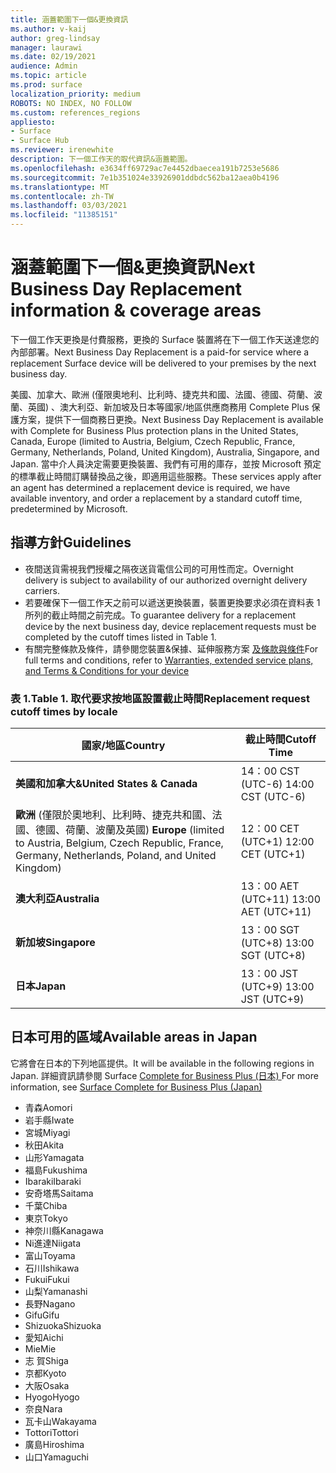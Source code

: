 ```yaml
---
title: 涵蓋範圍下一個&更換資訊
ms.author: v-kaij
author: greg-lindsay
manager: laurawi
ms.date: 02/19/2021
audience: Admin
ms.topic: article
ms.prod: surface
localization_priority: medium
ROBOTS: NO INDEX, NO FOLLOW
ms.custom: references_regions
appliesto:
- Surface
- Surface Hub
ms.reviewer: irenewhite
description: 下一個工作天的取代資訊&涵蓋範圍。
ms.openlocfilehash: e3634ff69729ac7e4452dbaecea191b7253e5686
ms.sourcegitcommit: 7e1b351024e33926901ddbdc562ba12aea0b4196
ms.translationtype: MT
ms.contentlocale: zh-TW
ms.lasthandoff: 03/03/2021
ms.locfileid: "11385151"
---
```

# <a name="next-business-day-replacement-information--coverage-areas"></a><span data-ttu-id="61264-103">涵蓋範圍下一個&更換資訊</span><span class="sxs-lookup"><span data-stu-id="61264-103">Next Business Day Replacement information & coverage areas</span></span>

<span data-ttu-id="61264-104">下一個工作天更換是付費服務，更換的 Surface 裝置將在下一個工作天送達您的內部部署。</span><span class="sxs-lookup"><span data-stu-id="61264-104">Next Business Day Replacement is a paid-for service where a replacement Surface device will be delivered to your premises by the next business day.</span></span> 

<span data-ttu-id="61264-105">美國、加拿大、歐洲 (僅限奧地利、比利時、捷克共和國、法國、德國、荷蘭、波蘭、英國) 、澳大利亞、新加坡及日本等國家/地區供應商務用 Complete Plus 保護方案，提供下一個商務日更換。</span><span class="sxs-lookup"><span data-stu-id="61264-105">Next Business Day Replacement is available with Complete for Business Plus protection plans in the United States, Canada, Europe (limited to Austria, Belgium, Czech Republic, France, Germany, Netherlands, Poland, United Kingdom), Australia, Singapore, and Japan.</span></span> <span data-ttu-id="61264-106">當中介人員決定需要更換裝置、我們有可用的庫存，並按 Microsoft 預定的標準截止時間訂購替換品之後，即適用這些服務。</span><span class="sxs-lookup"><span data-stu-id="61264-106">These services apply after an agent has determined a replacement device is required, we have available inventory, and order a replacement by a standard cutoff time, predetermined by Microsoft.</span></span> 

## <a name="guidelines"></a><span data-ttu-id="61264-107">指導方針</span><span class="sxs-lookup"><span data-stu-id="61264-107">Guidelines</span></span>

- <span data-ttu-id="61264-108">夜間送貨需視我們授權之隔夜送貨電信公司的可用性而定。</span><span class="sxs-lookup"><span data-stu-id="61264-108">Overnight delivery is subject to availability of our authorized overnight delivery carriers.</span></span>
- <span data-ttu-id="61264-109">若要確保下一個工作天之前可以遞送更換裝置，裝置更換要求必須在資料表 1 所列的截止時間之前完成。</span><span class="sxs-lookup"><span data-stu-id="61264-109">To guarantee delivery for a replacement device by the next business day, device replacement requests must be completed by the cutoff times listed in Table 1.</span></span> 
- <span data-ttu-id="61264-110">有關完整條款及條件，請參閱您裝置&保據、延伸服務方案 [及條款與條件](https://support.microsoft.com/topic/warranties-extended-service-plans-and-terms-conditions-for-your-device-eedf7a23-84a7-1a47-480b-0e10503eedf5)</span><span class="sxs-lookup"><span data-stu-id="61264-110">For full terms and conditions, refer to [Warranties, extended service plans, and Terms & Conditions for your device](https://support.microsoft.com/topic/warranties-extended-service-plans-and-terms-conditions-for-your-device-eedf7a23-84a7-1a47-480b-0e10503eedf5)</span></span>

### <a name="table-1-replacement-request-cutoff-times-by-locale"></a><span data-ttu-id="61264-111">表 1.</span><span class="sxs-lookup"><span data-stu-id="61264-111">Table 1.</span></span> <span data-ttu-id="61264-112">取代要求按地區設置截止時間</span><span class="sxs-lookup"><span data-stu-id="61264-112">Replacement request cutoff times by locale</span></span>

| <span data-ttu-id="61264-113">國家/地區</span><span class="sxs-lookup"><span data-stu-id="61264-113">Country</span></span>                                                                                                    | <span data-ttu-id="61264-114">截止時間</span><span class="sxs-lookup"><span data-stu-id="61264-114">Cutoff Time</span></span> |
| -------------------------------------------------------------------------------------------------------------- | --------------- |
| **<span data-ttu-id="61264-115">美國和加拿大&</span><span class="sxs-lookup"><span data-stu-id="61264-115">United States & Canada</span></span>**                                                                                     | <span data-ttu-id="61264-116">14：00 CST (UTC-6) </span><span class="sxs-lookup"><span data-stu-id="61264-116">14:00 CST    (UTC-6)</span></span>      |
| <span data-ttu-id="61264-117">**歐洲** (僅限於奧地利、比利時、捷克共和國、法國、德國、荷蘭、波蘭及英國) </span><span class="sxs-lookup"><span data-stu-id="61264-117">**Europe** (limited to Austria, Belgium, Czech Republic, France, Germany, Netherlands, Poland, and United Kingdom)</span></span> | <span data-ttu-id="61264-118">12：00 CET (UTC+1) </span><span class="sxs-lookup"><span data-stu-id="61264-118">12:00 CET   (UTC+1)</span></span>     |
| **<span data-ttu-id="61264-119">澳大利亞</span><span class="sxs-lookup"><span data-stu-id="61264-119">Australia</span></span>**                                                                                                  | <span data-ttu-id="61264-120">13：00 AET (UTC+11) </span><span class="sxs-lookup"><span data-stu-id="61264-120">13:00 AET   (UTC+11)</span></span>    |
| **<span data-ttu-id="61264-121">新加坡</span><span class="sxs-lookup"><span data-stu-id="61264-121">Singapore</span></span>**                                                                                                  | <span data-ttu-id="61264-122">13：00 SGT (UTC+8) </span><span class="sxs-lookup"><span data-stu-id="61264-122">13:00 SGT    (UTC+8)</span></span>   |
| **<span data-ttu-id="61264-123">日本</span><span class="sxs-lookup"><span data-stu-id="61264-123">Japan</span></span>**                                                                                                      | <span data-ttu-id="61264-124">13：00 JST (UTC+9) </span><span class="sxs-lookup"><span data-stu-id="61264-124">13:00 JST    (UTC+9)</span></span>   |


##  <a name="available-areas-in-japan"></a><span data-ttu-id="61264-125">日本可用的區域</span><span class="sxs-lookup"><span data-stu-id="61264-125">Available areas in Japan</span></span> 

<span data-ttu-id="61264-126">它將會在日本的下列地區提供。</span><span class="sxs-lookup"><span data-stu-id="61264-126">It will be available in the following regions in Japan.</span></span> <span data-ttu-id="61264-127">詳細資訊請參閱 Surface [Complete for Business Plus (日本) ](https://cdn.techcommunity.microsoft.com/assets/Surface/jp-next-day-replace-surface.pdf)</span><span class="sxs-lookup"><span data-stu-id="61264-127">For more information, see [Surface Complete for Business Plus (Japan)](https://cdn.techcommunity.microsoft.com/assets/Surface/jp-next-day-replace-surface.pdf)</span></span>

- <span data-ttu-id="61264-128">青森</span><span class="sxs-lookup"><span data-stu-id="61264-128">Aomori</span></span>
- <span data-ttu-id="61264-129">岩手縣</span><span class="sxs-lookup"><span data-stu-id="61264-129">Iwate</span></span>
- <span data-ttu-id="61264-130">宮城</span><span class="sxs-lookup"><span data-stu-id="61264-130">Miyagi</span></span>
- <span data-ttu-id="61264-131">秋田</span><span class="sxs-lookup"><span data-stu-id="61264-131">Akita</span></span>
- <span data-ttu-id="61264-132">山形</span><span class="sxs-lookup"><span data-stu-id="61264-132">Yamagata</span></span>
- <span data-ttu-id="61264-133">福島</span><span class="sxs-lookup"><span data-stu-id="61264-133">Fukushima</span></span>
- <span data-ttu-id="61264-134">Ibaraki</span><span class="sxs-lookup"><span data-stu-id="61264-134">Ibaraki</span></span>
- <span data-ttu-id="61264-135">安奇塔馬</span><span class="sxs-lookup"><span data-stu-id="61264-135">Saitama</span></span>
- <span data-ttu-id="61264-136">千葉</span><span class="sxs-lookup"><span data-stu-id="61264-136">Chiba</span></span>
- <span data-ttu-id="61264-137">東京</span><span class="sxs-lookup"><span data-stu-id="61264-137">Tokyo</span></span>
- <span data-ttu-id="61264-138">神奈川縣</span><span class="sxs-lookup"><span data-stu-id="61264-138">Kanagawa</span></span>
- <span data-ttu-id="61264-139">Ni進達</span><span class="sxs-lookup"><span data-stu-id="61264-139">Niigata</span></span>
- <span data-ttu-id="61264-140">富山</span><span class="sxs-lookup"><span data-stu-id="61264-140">Toyama</span></span>
- <span data-ttu-id="61264-141">石川</span><span class="sxs-lookup"><span data-stu-id="61264-141">Ishikawa</span></span>
- <span data-ttu-id="61264-142">Fukui</span><span class="sxs-lookup"><span data-stu-id="61264-142">Fukui</span></span>
- <span data-ttu-id="61264-143">山梨</span><span class="sxs-lookup"><span data-stu-id="61264-143">Yamanashi</span></span>
- <span data-ttu-id="61264-144">長野</span><span class="sxs-lookup"><span data-stu-id="61264-144">Nagano</span></span>
- <span data-ttu-id="61264-145">Gifu</span><span class="sxs-lookup"><span data-stu-id="61264-145">Gifu</span></span>
- <span data-ttu-id="61264-146">Shizuoka</span><span class="sxs-lookup"><span data-stu-id="61264-146">Shizuoka</span></span>
- <span data-ttu-id="61264-147">愛知</span><span class="sxs-lookup"><span data-stu-id="61264-147">Aichi</span></span>
- <span data-ttu-id="61264-148">Mie</span><span class="sxs-lookup"><span data-stu-id="61264-148">Mie</span></span>
- <span data-ttu-id="61264-149">志 賀</span><span class="sxs-lookup"><span data-stu-id="61264-149">Shiga</span></span>
- <span data-ttu-id="61264-150">京都</span><span class="sxs-lookup"><span data-stu-id="61264-150">Kyoto</span></span>
- <span data-ttu-id="61264-151">大阪</span><span class="sxs-lookup"><span data-stu-id="61264-151">Osaka</span></span>
- <span data-ttu-id="61264-152">Hyogo</span><span class="sxs-lookup"><span data-stu-id="61264-152">Hyogo</span></span>
- <span data-ttu-id="61264-153">奈良</span><span class="sxs-lookup"><span data-stu-id="61264-153">Nara</span></span>
- <span data-ttu-id="61264-154">瓦卡山</span><span class="sxs-lookup"><span data-stu-id="61264-154">Wakayama</span></span>
- <span data-ttu-id="61264-155">Tottori</span><span class="sxs-lookup"><span data-stu-id="61264-155">Tottori</span></span>
- <span data-ttu-id="61264-156">廣島</span><span class="sxs-lookup"><span data-stu-id="61264-156">Hiroshima</span></span>
- <span data-ttu-id="61264-157">山口</span><span class="sxs-lookup"><span data-stu-id="61264-157">Yamaguchi</span></span>

